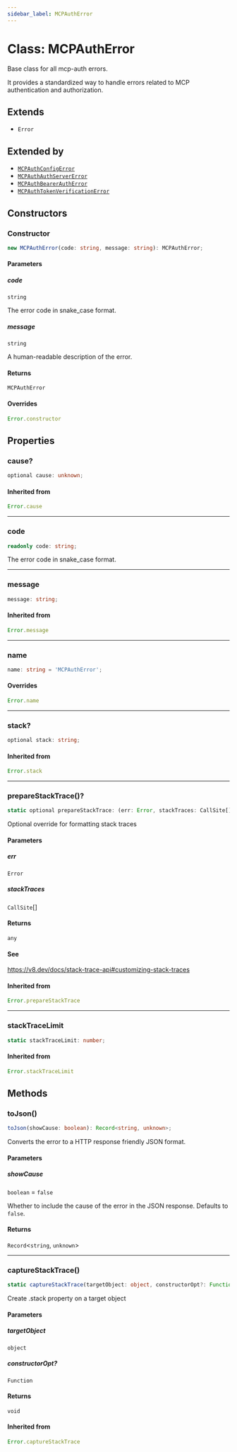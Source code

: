 ```yaml
---
sidebar_label: MCPAuthError
---
```


# Class: MCPAuthError

Base class for all mcp-auth errors.

It provides a standardized way to handle errors related to MCP authentication and authorization.

## Extends

- `Error`

## Extended by

- [`MCPAuthConfigError`](/references/js/classes/MCPAuthConfigError.md)
- [`MCPAuthAuthServerError`](/references/js/classes/MCPAuthAuthServerError.md)
- [`MCPAuthBearerAuthError`](/references/js/classes/MCPAuthBearerAuthError.md)
- [`MCPAuthTokenVerificationError`](/references/js/classes/MCPAuthTokenVerificationError.md)

## Constructors

### Constructor

```ts
new MCPAuthError(code: string, message: string): MCPAuthError;
```

#### Parameters

##### code

`string`

The error code in snake_case format.

##### message

`string`

A human-readable description of the error.

#### Returns

`MCPAuthError`

#### Overrides

```ts
Error.constructor
```

## Properties

### cause?

```ts
optional cause: unknown;
```

#### Inherited from

```ts
Error.cause
```

***

### code

```ts
readonly code: string;
```

The error code in snake_case format.

***

### message

```ts
message: string;
```

#### Inherited from

```ts
Error.message
```

***

### name

```ts
name: string = 'MCPAuthError';
```

#### Overrides

```ts
Error.name
```

***

### stack?

```ts
optional stack: string;
```

#### Inherited from

```ts
Error.stack
```

***

### prepareStackTrace()?

```ts
static optional prepareStackTrace: (err: Error, stackTraces: CallSite[]) => any;
```

Optional override for formatting stack traces

#### Parameters

##### err

`Error`

##### stackTraces

`CallSite`[]

#### Returns

`any`

#### See

https://v8.dev/docs/stack-trace-api#customizing-stack-traces

#### Inherited from

```ts
Error.prepareStackTrace
```

***

### stackTraceLimit

```ts
static stackTraceLimit: number;
```

#### Inherited from

```ts
Error.stackTraceLimit
```

## Methods

### toJson()

```ts
toJson(showCause: boolean): Record<string, unknown>;
```

Converts the error to a HTTP response friendly JSON format.

#### Parameters

##### showCause

`boolean` = `false`

Whether to include the cause of the error in the JSON response.
Defaults to `false`.

#### Returns

`Record`\<`string`, `unknown`\>

***

### captureStackTrace()

```ts
static captureStackTrace(targetObject: object, constructorOpt?: Function): void;
```

Create .stack property on a target object

#### Parameters

##### targetObject

`object`

##### constructorOpt?

`Function`

#### Returns

`void`

#### Inherited from

```ts
Error.captureStackTrace
```
